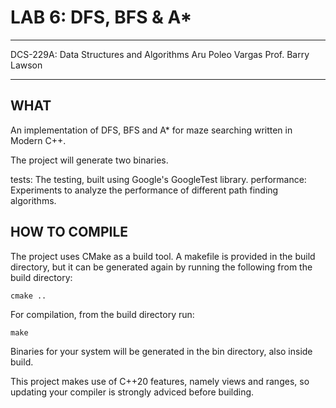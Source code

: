 # LAB 6: DFS, BFS & A*

***

DCS-229A: Data Structures and Algorithms
Aru Poleo Vargas
Prof. Barry Lawson

***

## WHAT

An implementation of DFS, BFS and A* for maze searching written in Modern C++.

The project will generate two binaries.

tests: The testing, built using Google's GoogleTest library.
performance: Experiments to analyze the performance of different path finding algorithms.
## HOW TO COMPILE

The project uses CMake as a build tool. A makefile is provided in the build 
directory, but it can be generated again by running the following from the build 
directory:

	cmake ..

For compilation, from the build directory run:

	make 
	
Binaries for your system will be generated in the bin directory, also inside build.

This project makes use of C++20 features, namely views and ranges, so updating your compiler
is strongly adviced before building.

